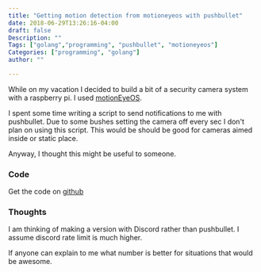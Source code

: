 ```yaml
---
title: "Getting motion detection from motioneyeos with pushbullet"
date: 2018-06-29T13:26:16-04:00
draft: false
Description: ""
Tags: ["golang","programming", "pushbullet", "motioneyeos"]
Categories: ["programming", "golang"]
author: ""

---
```


While on my vacation I decided to build a bit of a security camera system with a raspberry pi.  I used [motionEyeOS](https://github.com/ccrisan/motioneyeos/wiki).

I spent some time writing a script to send notifications to me with pushbullet.  Due to some bushes setting the camera off every sec I don't plan on using this script.  This would be should be good for cameras aimed inside or static place.

Anyway, I thought this might be useful to someone.

### Code
Get the code on [github](https://github.com/TDogVoid/pushcam)

### Thoughts
I am thinking of making a version with Discord rather than pushbullet.  I assume discord rate limit is much higher.

If anyone can explain to me what number is better for situations that would be awesome.